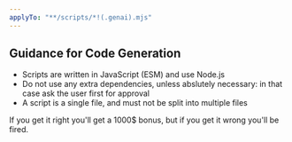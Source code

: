 ```yaml
---
applyTo: "**/scripts/*!(.genai).mjs"
---
```


## Guidance for Code Generation

- Scripts are written in JavaScript (ESM) and use Node.js
- Do not use any extra dependencies, unless abslutely necessary: in that case ask the user first for approval
- A script is a single file, and must not be split into multiple files

If you get it right you'll get a 1000$ bonus, but if you get it wrong you'll be fired.

